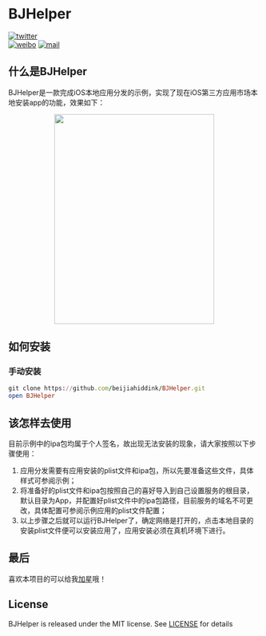 # BJHelper

[![twitter](https://img.shields.io/badge/twitter-@beijiahiddink-blue.svg?style=flat)](https://twitter.com/beijiahiddink)          
[![weibo](https://img.shields.io/badge/weibo-@beijiahiddink-green.svg?style=flat)](http://weibo.com/u/3788698095)
[![mail](https://img.shields.io/badge/mail-@beijiahiddink-pink.svg?style=flat)](mailto://wangxu@beijiahiddink.com)

## 什么是BJHelper

BJHelper是一款完成iOS本地应用分发的示例，实现了现在iOS第三方应用市场本地安装app的功能，效果如下：

<div style="text-align: center" >
    <img src="Screenshot/gif-1.gif" width="320px" height="420px">
</div>

## 如何安装

### 手动安装

```ruby
git clone https://github.com/beijiahiddink/BJHelper.git
open BJHelper
```

## 该怎样去使用

目前示例中的ipa包均属于个人签名，故出现无法安装的现象，请大家按照以下步骤使用：

1. 应用分发需要有应用安装的plist文件和ipa包，所以先要准备这些文件，具体样式可参阅示例；
2. 将准备好的plist文件和ipa包按照自己的喜好导入到自己设置服务的根目录，默认目录为App，并配置好plist文件中的ipa包路径，目前服务的域名不可更改，具体配置可参阅示例应用的plist文件配置；
3. 以上步骤之后就可以运行BJHelper了，确定网络是打开的，点击本地目录的安装plist文件便可以安装应用了，应用安装必须在真机环境下进行。

## 最后

喜欢本项目的可以给我[加星](https://github.com/beijiahiddink/BJHelper/stargazers)哦！

## License

BJHelper is released under the MIT license. See [LICENSE](LICENSE) for details  